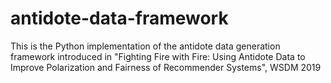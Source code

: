 # antidote-data-framework
This is the Python implementation of the antidote data generation framework introduced in "Fighting Fire with Fire: Using Antidote Data to Improve Polarization and Fairness of Recommender Systems", WSDM 2019


